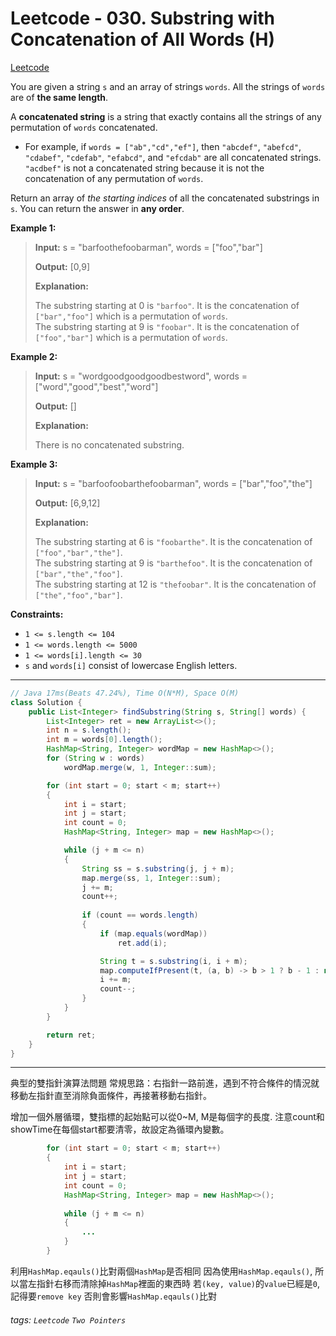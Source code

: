 # Leetcode - 030. Substring with Concatenation of All Words (H)

[Leetcode](https://leetcode.com/problems/substring-with-concatenation-of-all-words/)

You are given a string `s` and an array of strings `words`. All the strings of `words` are of **the same length**.

A **concatenated string** is a string that exactly contains all the strings of any permutation of `words` concatenated.

-   For example, if `words = ["ab","cd","ef"]`, then `"abcdef"`, `"abefcd"`, `"cdabef"`, `"cdefab"`, `"efabcd"`, and `"efcdab"` are all concatenated strings. `"acdbef"` is not a concatenated string because it is not the concatenation of any permutation of `words`.

Return an array of _the starting indices_ of all the concatenated substrings in `s`. You can return the answer in **any order**.

**Example 1:**

> **Input:** s = "barfoothefoobarman", words = ["foo","bar"]
> 
> **Output:** [0,9]
> 
> **Explanation:**
> 
> The substring starting at 0 is `"barfoo"`. It is the concatenation of `["bar","foo"]` which is a permutation of `words`.  
> The substring starting at 9 is `"foobar"`. It is the concatenation of `["foo","bar"]` which is a permutation of `words`.

**Example 2:**

> **Input:** s = "wordgoodgoodgoodbestword", words = ["word","good","best","word"]
> 
> **Output:** []
> 
> **Explanation:**
> 
> There is no concatenated substring.

**Example 3:**

> **Input:** s = "barfoofoobarthefoobarman", words = ["bar","foo","the"]
> 
> **Output:** [6,9,12]
> 
> **Explanation:**
> 
> The substring starting at 6 is `"foobarthe"`. It is the concatenation of `["foo","bar","the"]`.  
> The substring starting at 9 is `"barthefoo"`. It is the concatenation of `["bar","the","foo"]`.  
> The substring starting at 12 is `"thefoobar"`. It is the concatenation of `["the","foo","bar"]`.

**Constraints:**

-   `1 <= s.length <= 104`
-   `1 <= words.length <= 5000`
-   `1 <= words[i].length <= 30`
-   `s` and `words[i]` consist of lowercase English letters.

---
```java
// Java 17ms(Beats 47.24%), Time O(N*M), Space O(M)
class Solution {
    public List<Integer> findSubstring(String s, String[] words) {
        List<Integer> ret = new ArrayList<>();
        int n = s.length();
        int m = words[0].length();
        HashMap<String, Integer> wordMap = new HashMap<>();
        for (String w : words)
            wordMap.merge(w, 1, Integer::sum);

        for (int start = 0; start < m; start++)
        {
            int i = start;
            int j = start;
            int count = 0;
            HashMap<String, Integer> map = new HashMap<>();

            while (j + m <= n)
            {
                String ss = s.substring(j, j + m);
                map.merge(ss, 1, Integer::sum);
                j += m;
                count++;
                
                if (count == words.length)
                {
                    if (map.equals(wordMap))
                        ret.add(i);

                    String t = s.substring(i, i + m);
                    map.computeIfPresent(t, (a, b) -> b > 1 ? b - 1 : null);
                    i += m;
                    count--;
                }
            }
        }

        return ret;
    }
}
```
---

典型的雙指針演算法問題
常規思路：右指針一路前進，遇到不符合條件的情況就移動左指針直至消除負面條件，再接著移動右指針。

增加一個外層循環，雙指標的起始點可以從0~M, M是每個字的長度. 注意count和showTime在每個start都要清零，故設定為循環內變數。
```java
        for (int start = 0; start < m; start++)
        {
            int i = start;
            int j = start;
            int count = 0;
            HashMap<String, Integer> map = new HashMap<>();
            
            while (j + m <= n)
            {
                ...
            }
        }
```

利用`HashMap.eqauls()`比對兩個`HashMap`是否相同
因為使用`HashMap.eqauls()`, 所以當左指針右移而清除掉`HashMap`裡面的東西時
若`(key, value)`的`value`已經是`0`, 記得要`remove key`
否則會影響`HashMap.eqauls()`比對



###### tags: `Leetcode` `Two Pointers`